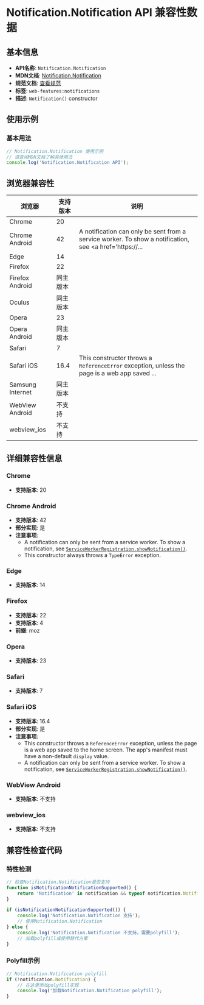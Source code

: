 # Notification.Notification API 兼容性数据

## 基本信息

- **API名称**: `Notification.Notification`
- **MDN文档**: [Notification.Notification](https://developer.mozilla.org/docs/Web/API/Notification/Notification)
- **规范文档**: [查看规范](https://notifications.spec.whatwg.org/#dom-notification-notification)
- **标签**: `web-features:notifications`
- **描述**: `Notification()` constructor

## 使用示例

### 基本用法

```javascript
// Notification.Notification 使用示例
// 请查阅MDN文档了解具体用法
console.log('Notification.Notification API');
```

## 浏览器兼容性

| 浏览器 | 支持版本 | 说明 |
|--------|----------|------|
| Chrome | 20 |  |
| Chrome Android | 42 | A notification can only be sent from a service worker. To show a notification, see <a href='https://... |
| Edge | 14 |  |
| Firefox | 22 |  |
| Firefox Android | 同主版本 |  |
| Oculus | 同主版本 |  |
| Opera | 23 |  |
| Opera Android | 同主版本 |  |
| Safari | 7 |  |
| Safari iOS | 16.4 | This constructor throws a <code>ReferenceError</code> exception, unless the page is a web app saved ... |
| Samsung Internet | 同主版本 |  |
| WebView Android | 不支持 |  |
| webview_ios | 不支持 |  |

## 详细兼容性信息

### Chrome

- **支持版本**: 20

### Chrome Android

- **支持版本**: 42
- **部分实现**: 是
- **注意事项**:
  - A notification can only be sent from a service worker. To show a notification, see <a href='https://developer.mozilla.org/docs/Web/API/ServiceWorkerRegistration/showNotification'><code>ServiceWorkerRegistration.showNotification()</code></a>.
  - This constructor always throws a <code>TypeError</code> exception.

### Edge

- **支持版本**: 14

### Firefox

- **支持版本**: 22
- **支持版本**: 4
- **前缀**: moz

### Opera

- **支持版本**: 23

### Safari

- **支持版本**: 7

### Safari iOS

- **支持版本**: 16.4
- **部分实现**: 是
- **注意事项**:
  - This constructor throws a <code>ReferenceError</code> exception, unless the page is a web app saved to the home screen. The app's manifest must have a non-default <code>display</code> value.
  - A notification can only be sent from a service worker. To show a notification, see <a href='https://developer.mozilla.org/docs/Web/API/ServiceWorkerRegistration/showNotification'><code>ServiceWorkerRegistration.showNotification()</code></a>.

### WebView Android

- **支持版本**: 不支持

### webview_ios

- **支持版本**: 不支持

## 兼容性检查代码

### 特性检测

```javascript
// 检查Notification.Notification是否支持
function isNotificationNotificationSupported() {
    return 'Notification' in notification && typeof notification.Notification === 'function';
}

if (isNotificationNotificationSupported()) {
    console.log('Notification.Notification 支持');
    // 使用Notification.Notification
} else {
    console.log('Notification.Notification 不支持，需要polyfill');
    // 加载polyfill或使用替代方案
}
```

### Polyfill示例

```javascript
// Notification.Notification polyfill
if (!notification.Notification) {
    // 在这里添加polyfill实现
    console.log('加载Notification.Notification polyfill');
}
```

